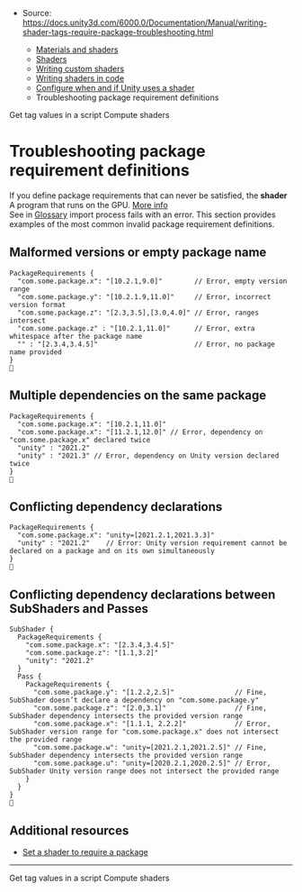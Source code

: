 * Source: https://docs.unity3d.com/6000.0/Documentation/Manual/writing-shader-tags-require-package-troubleshooting.html

  * [Materials and shaders](https://docs.unity3d.com/6000.0/Documentation/Manual/materials-and-shaders.html)
  * [Shaders](https://docs.unity3d.com/6000.0/Documentation/Manual/Shaders.html)
  * [Writing custom shaders](https://docs.unity3d.com/6000.0/Documentation/Manual/writing-custom-shaders.html)
  * [Writing shaders in code](https://docs.unity3d.com/6000.0/Documentation/Manual/shader-writing.html)
  * [Configure when and if Unity uses a shader](https://docs.unity3d.com/6000.0/Documentation/Manual/writing-shader-tags.html)
  * Troubleshooting package requirement definitions


[](https://docs.unity3d.com/6000.0/Documentation/Manual/writing-shader-tags-get-tag-value.html)
Get tag values in a script
[](https://docs.unity3d.com/6000.0/Documentation/Manual/class-ComputeShader.html)
Compute shaders
# Troubleshooting package requirement definitions
If you define package requirements that can never be satisfied, the **shader** A program that runs on the GPU. [More info](https://docs.unity3d.com/6000.0/Documentation/Manual/Shaders.html)  
See in [Glossary](https://docs.unity3d.com/6000.0/Documentation/Manual/Glossary.html#Shader) import process fails with an error. This section provides examples of the most common invalid package requirement definitions.
## Malformed versions or empty package name
```
PackageRequirements {
  "com.some.package.x": "[10.2.1,9.0]"        // Error, empty version range
  "com.some.package.y": "[10.2.1.9,11.0]"     // Error, incorrect version format
  "com.some.package.z": "[2.3,3.5],[3.0,4.0]" // Error, ranges intersect
  "com.some.package.z" : "[10.2.1,11.0]"      // Error, extra whitespace after the package name
  "" : "[2.3.4,3.4.5]"                        // Error, no package name provided
}

```

## Multiple dependencies on the same package
```
PackageRequirements {
  "com.some.package.x": "[10.2.1,11.0]"
  "com.some.package.x": "[11.2.1,12.0]" // Error, dependency on "com.some.package.x" declared twice
  "unity" : "2021.2"
  "unity" : "2021.3" // Error, dependency on Unity version declared twice
}

```

## Conflicting dependency declarations
```
PackageRequirements {
  "com.some.package.x": "unity=[2021.2.1,2021.3.3]"
  "unity" : "2021.2"    // Error: Unity version requirement cannot be declared on a package and on its own simultaneously
}

```

## Conflicting dependency declarations between SubShaders and Passes
```
SubShader {
  PackageRequirements {
    "com.some.package.x": "[2.3.4,3.4.5]"
    "com.some.package.z": "[1.1,3.2]"
    "unity": "2021.2"
  }
  Pass {
    PackageRequirements {
      "com.some.package.y": "[1.2.2,2.5]"               // Fine, SubShader doesn’t declare a dependency on "com.some.package.y"
      "com.some.package.z": "[2.0,3.1]"                 // Fine, SubShader dependency intersects the provided version range
      "com.some.package.x": "[1.1.1, 2.2.2]"            // Error, SubShader version range for "com.some.package.x" does not intersect the provided range
      "com.some.package.w": "unity=[2021.2.1,2021.2.5]" // Fine, SubShader dependency intersects the provided version range
      "com.some.package.u": "unity=[2020.2.1,2020.2.5]" // Error, SubShader Unity version range does not intersect the provided range
    }
  }
}

```

## Additional resources
  * [Set a shader to require a package](https://docs.unity3d.com/6000.0/Documentation/Manual/writing-shader-tags-require-package.html)


* * *
[](https://docs.unity3d.com/6000.0/Documentation/Manual/writing-shader-tags-get-tag-value.html)
Get tag values in a script
[](https://docs.unity3d.com/6000.0/Documentation/Manual/class-ComputeShader.html)
Compute shaders
